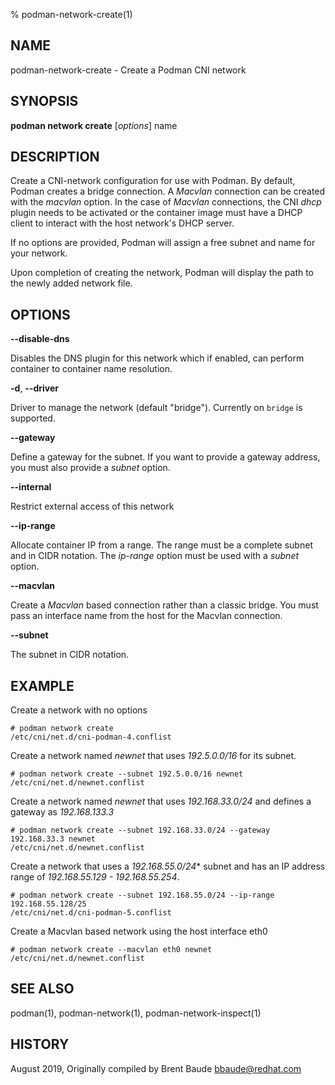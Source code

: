% podman-network-create(1)

## NAME
podman\-network-create - Create a Podman CNI network

## SYNOPSIS
**podman network create**  [*options*] name

## DESCRIPTION
Create a CNI-network configuration for use with Podman. By default, Podman creates a bridge connection. A
*Macvlan* connection can be created with the *macvlan* option. In the case of *Macvlan* connections, the
CNI *dhcp* plugin needs to be activated or the container image must have a DHCP client to interact
with the host network's DHCP server.

If no options are provided, Podman will assign a free subnet and name for your network.

Upon completion of creating the network, Podman will display the path to the newly added network file.

## OPTIONS
**--disable-dns**

Disables the DNS plugin for this network which if enabled, can perform container to container name
resolution.

**-d**, **--driver**

Driver to manage the network (default "bridge").  Currently on `bridge` is supported.

**--gateway**

Define a gateway for the subnet. If you want to provide a gateway address, you must also provide a
*subnet* option.

**--internal**

Restrict external access of this network

**--ip-range**

Allocate container IP from a range.  The range must be a complete subnet and in CIDR notation.  The *ip-range* option
must be used with a *subnet* option.

**--macvlan**

Create a *Macvlan* based connection rather than a classic bridge.  You must pass an interface name from the host for the
Macvlan connection.

**--subnet**

The subnet in CIDR notation.

## EXAMPLE

Create a network with no options
```
# podman network create
/etc/cni/net.d/cni-podman-4.conflist
```

Create a network named *newnet* that uses *192.5.0.0/16* for its subnet.
```
# podman network create --subnet 192.5.0.0/16 newnet
/etc/cni/net.d/newnet.conflist
```

Create a network named *newnet* that uses *192.168.33.0/24* and defines a gateway as *192.168.133.3*
```
# podman network create --subnet 192.168.33.0/24 --gateway 192.168.33.3 newnet
/etc/cni/net.d/newnet.conflist
```

Create a network that uses a *192.168.55.0/24** subnet and has an IP address range of *192.168.55.129 - 192.168.55.254*.
```
# podman network create --subnet 192.168.55.0/24 --ip-range 192.168.55.128/25
/etc/cni/net.d/cni-podman-5.conflist
```

Create a Macvlan based network using the host interface eth0
```
# podman network create --macvlan eth0 newnet
/etc/cni/net.d/newnet.conflist
```

## SEE ALSO
podman(1), podman-network(1), podman-network-inspect(1)

## HISTORY
August 2019, Originally compiled by Brent Baude <bbaude@redhat.com>
